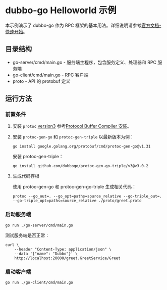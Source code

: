 # dubbo-go Helloworld 示例

本示例演示了 dubbo-go 作为 RPC 框架的基本用法。详细说明请参考[官方文档-快速开始](https://dubbo.apache.org/zh-cn/overview/mannual/golang-sdk/quickstart/)。

## 目录结构

- go-server/cmd/main.go - 服务端主程序，包含服务定义、处理器和 RPC 服务端
- go-client/cmd/main.go - RPC 客户端
- proto - API 的 protobuf 定义

## 运行方法

### 前置条件
1. 安装 `protoc` [version3][]
   参考[Protocol Buffer Compiler 安装][]。

2. 安装 `protoc-gen-go` 和 `protoc-gen-triple`
   以最新版本为例：

    ```shell
    go install google.golang.org/protobuf/cmd/protoc-gen-go@v1.31
    ```
   
    安装 protoc-gen-triple：

    ```shell
    go install github.com/dubbogo/protoc-gen-go-triple/v3@v3.0.2
    ```

3. 生成代码存根

    使用 protoc-gen-go 和 protoc-gen-go-triple 生成相关代码：

    ```shell
    protoc --go_out=. --go_opt=paths=source_relative --go-triple_out=. --go-triple_opt=paths=source_relative ./proto/greet.proto
    ```

### 启动服务端
```shell
go run ./go-server/cmd/main.go
```

测试服务端是否正常：
```shell
curl \
    --header "Content-Type: application/json" \
    --data '{"name": "Dubbo"}' \
    http://localhost:20000/greet.GreetService/Greet
```

### 启动客户端
```shell
go run ./go-client/cmd/main.go
```

[version3]: https://protobuf.dev/programming-guides/proto3/
[Protocol Buffer Compiler 安装]: https://dubbo-next.staged.apache.org/zh-cn/overview/reference/protoc-installation/

